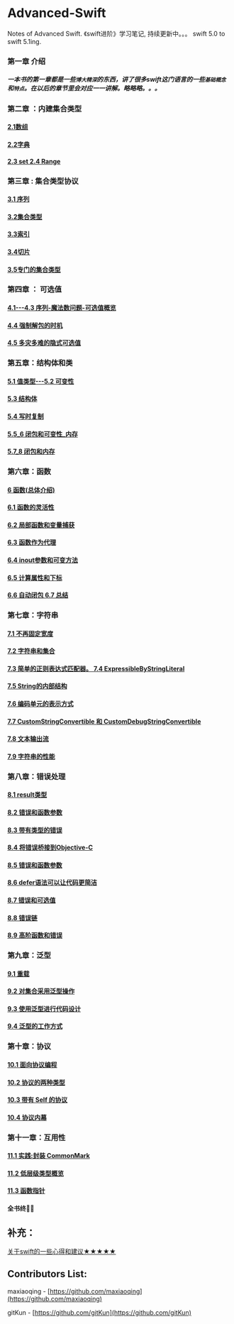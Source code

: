 # Advanced-Swift
Notes of Advanced Swift. 《swift进阶》学习笔记, 持续更新中。。。  swift 5.0 to swift 5.1ing.


### 第一章 介绍
##### 一本书的第一章都是一些```博大精深```的东西，讲了很多swift这门语言的一些```基础概念```和```特点```。在以后的章节里会对应一一讲解。略略略。。。


### 第二章 ：内建集合类型
#### [2.1数组](https://github.com/Liaoworking/Advanced-Swift/blob/master/第二章：内建集合类型/2.1%20数组.md)

#### [2.2字典](https://github.com/Liaoworking/Advanced-Swift/blob/master/第二章：内建集合类型/2.2%20字典.md)

#### [2.3 set 2.4 Range](https://github.com/Liaoworking/Advanced-Swift/blob/master/%E7%AC%AC%E4%BA%8C%E7%AB%A0%EF%BC%9A%E5%86%85%E5%BB%BA%E9%9B%86%E5%90%88%E7%B1%BB%E5%9E%8B/2.3%20set%202.4%20Range%20.md)

### 第三章 : 集合类型协议
#### [3.1 序列](https://github.com/Liaoworking/Advanced-Swift/blob/master/%E7%AC%AC%E4%B8%89%E7%AB%A0%EF%BC%9A%E9%9B%86%E5%90%88%E7%B1%BB%E5%9E%8B%E5%8D%8F%E8%AE%AE/3.1%20%E5%BA%8F%E5%88%97.md)


#### [3.2集合类型](https://github.com/Liaoworking/Advanced-Swift/blob/master/%E7%AC%AC%E4%B8%89%E7%AB%A0%EF%BC%9A%E9%9B%86%E5%90%88%E7%B1%BB%E5%9E%8B%E5%8D%8F%E8%AE%AE/3.2%E9%9B%86%E5%90%88%E7%B1%BB%E5%9E%8B.md)

#### [3.3索引](https://github.com/Liaoworking/Advanced-Swift/blob/master/%E7%AC%AC%E4%B8%89%E7%AB%A0%EF%BC%9A%E9%9B%86%E5%90%88%E7%B1%BB%E5%9E%8B%E5%8D%8F%E8%AE%AE/3.3%E7%B4%A2%E5%BC%95.md)

#### [3.4切片](https://github.com/Liaoworking/Advanced-Swift/blob/master/%E7%AC%AC%E4%B8%89%E7%AB%A0%EF%BC%9A%E9%9B%86%E5%90%88%E7%B1%BB%E5%9E%8B%E5%8D%8F%E8%AE%AE/3.4%E5%88%87%E7%89%87.md)

#### [3.5专门的集合类型](https://github.com/Liaoworking/Advanced-Swift/blob/master/%E7%AC%AC%E4%B8%89%E7%AB%A0%EF%BC%9A%E9%9B%86%E5%90%88%E7%B1%BB%E5%9E%8B%E5%8D%8F%E8%AE%AE/3.5%E4%B8%93%E9%97%A8%E7%9A%84%E9%9B%86%E5%90%88%E7%B1%BB%E5%9E%8B.md)

### 第四章 ： 可选值

#### [4.1---4.3 序列-魔法数问题-可选值概览](https://github.com/Liaoworking/Advanced-Swift/blob/master/%E7%AC%AC%E5%9B%9B%E7%AB%A0%EF%BC%9A%E5%8F%AF%E9%80%89%E5%80%BC/4.1_3%20%E5%BA%8F%E5%88%97_%E9%AD%94%E6%B3%95%E6%95%B0%E9%97%AE%E9%A2%98_%E5%8F%AF%E9%80%89%E5%80%BC%E6%A6%82%E8%A7%88.md)

#### [4.4 强制解包的时机](https://github.com/Liaoworking/Advanced-Swift/blob/master/%E7%AC%AC%E5%9B%9B%E7%AB%A0%EF%BC%9A%E5%8F%AF%E9%80%89%E5%80%BC/4.4%20%E5%BC%BA%E5%88%B6%E8%A7%A3%E5%8C%85%E7%9A%84%E6%97%B6%E6%9C%BA.md)

#### [4.5 多灾多难的隐式可选值](https://github.com/Liaoworking/Advanced-Swift/blob/master/%E7%AC%AC%E5%9B%9B%E7%AB%A0%EF%BC%9A%E5%8F%AF%E9%80%89%E5%80%BC/4.5%20%E5%A4%9A%E7%81%BE%E5%A4%9A%E9%9A%BE%E7%9A%84%E9%9A%90%E5%BC%8F%E5%8F%AF%E9%80%89%E5%80%BC.md)

### 第五章：结构体和类

#### [5.1 值类型---5.2 可变性](https://github.com/Liaoworking/Advanced-Swift/blob/master/%E7%AC%AC%E4%BA%94%E7%AB%A0%EF%BC%9A%E7%BB%93%E6%9E%84%E4%BD%93%E5%92%8C%E7%B1%BB/5.1_2%E5%80%BC%E7%B1%BB%E5%9E%8B_%E5%8F%AF%E5%8F%98%E6%80%A7.md)

#### [5.3 结构体](https://github.com/Liaoworking/Advanced-Swift/blob/master/%E7%AC%AC%E4%BA%94%E7%AB%A0%EF%BC%9A%E7%BB%93%E6%9E%84%E4%BD%93%E5%92%8C%E7%B1%BB/5.3%20%E7%BB%93%E6%9E%84%E4%BD%93.md)

#### [5.4 写时复制](https://github.com/Liaoworking/Advanced-Swift/blob/master/第五章：结构体和类/5.4%20写时复制.md)

#### [5.5_6 闭包和可变性_内存](https://github.com/Liaoworking/Advanced-Swift/blob/master/第五章：结构体和类/5.5_6%20闭包和可变性_内存.md)

#### [5.7_8 闭包和内存](https://github.com/Liaoworking/Advanced-Swift/blob/master/第五章：结构体和类/5.7_8%20闭包和内存.md)


### 第六章：函数

#### [6 函数(总体介绍)](https://github.com/Liaoworking/Advanced-Swift/blob/master/%E7%AC%AC%E5%85%AD%E7%AB%A0%EF%BC%9A%E5%87%BD%E6%95%B0/6.%20%E5%87%BD%E6%95%B0(%E6%80%BB%E4%BD%93%E4%BB%8B%E7%BB%8D).md)

#### [6.1 函数的灵活性](https://github.com/Liaoworking/Advanced-Swift/blob/master/%E7%AC%AC%E5%85%AD%E7%AB%A0%EF%BC%9A%E5%87%BD%E6%95%B0/6.1%20%E5%87%BD%E6%95%B0%E7%9A%84%E7%81%B5%E6%B4%BB%E6%80%A7.md)

#### [6.2 局部函数和变量捕获](https://github.com/Liaoworking/Advanced-Swift/blob/master/%E7%AC%AC%E5%85%AD%E7%AB%A0%EF%BC%9A%E5%87%BD%E6%95%B0/6.2%20%E5%B1%80%E9%83%A8%E5%87%BD%E6%95%B0%E5%92%8C%E5%8F%98%E9%87%8F%E6%8D%95%E8%8E%B7.md)

#### [6.3 函数作为代理](https://github.com/Liaoworking/Advanced-Swift/blob/master/%E7%AC%AC%E5%85%AD%E7%AB%A0%EF%BC%9A%E5%87%BD%E6%95%B0/6.3%20%E5%87%BD%E6%95%B0%E4%BD%9C%E4%B8%BA%E4%BB%A3%E7%90%86%20function%20as%20delegate.md)

#### [6.4 inout参数和可变方法](https://github.com/Liaoworking/Advanced-Swift/blob/master/%E7%AC%AC%E5%85%AD%E7%AB%A0%EF%BC%9A%E5%87%BD%E6%95%B0/6.4%20inout%E5%8F%82%E6%95%B0%E5%92%8C%E5%8F%AF%E5%8F%98%E6%96%B9%E6%B3%95%EF%BC%88inout%20parameter%20and%20mutating%20function%EF%BC%89.md)

#### [6.5 计算属性和下标](https://github.com/Liaoworking/Advanced-Swift/blob/master/%E7%AC%AC%E5%85%AD%E7%AB%A0%EF%BC%9A%E5%87%BD%E6%95%B0/6.5%20%E8%AE%A1%E7%AE%97%E5%B1%9E%E6%80%A7%E5%92%8C%E4%B8%8B%E6%A0%87(computed%20property%20and%20subscript).md)

#### [6.6 自动闭包 6.7 总结](https://github.com/Liaoworking/Advanced-Swift/blob/master/%E7%AC%AC%E5%85%AD%E7%AB%A0%EF%BC%9A%E5%87%BD%E6%95%B0/6.6%20%E8%87%AA%E5%8A%A8%E9%97%AD%E5%8C%85%20%206.7%20%E6%80%BB%E7%BB%93.md)


### 第七章：字符串


#### [7.1 不再固定宽度](https://github.com/Liaoworking/Advanced-Swift/blob/master/%E7%AC%AC%E4%B8%83%E7%AB%A0%EF%BC%9A%E5%AD%97%E7%AC%A6%E4%B8%B2/7.1%20%E4%B8%8D%E5%86%8D%E5%9B%BA%E5%AE%9A%E5%AE%BD%E5%BA%A6.md)

#### [7.2 字符串和集合](https://github.com/Liaoworking/Advanced-Swift/blob/master/%E7%AC%AC%E4%B8%83%E7%AB%A0%EF%BC%9A%E5%AD%97%E7%AC%A6%E4%B8%B2/7.2%20%20%E5%AD%97%E7%AC%A6%E4%B8%B2%E5%92%8C%E9%9B%86%E5%90%88.md)

#### [7.3 简单的正则表达式匹配器。 7.4 ExpressibleByStringLiteral](https://github.com/Liaoworking/Advanced-Swift/blob/master/%E7%AC%AC%E4%B8%83%E7%AB%A0%EF%BC%9A%E5%AD%97%E7%AC%A6%E4%B8%B2/7.3%20%E7%AE%80%E5%8D%95%E7%9A%84%E6%AD%A3%E5%88%99%E8%A1%A8%E8%BE%BE%E5%BC%8F%E5%8C%B9%E9%85%8D%E5%99%A8%E3%80%82%20%207.4%20ExpressibleByStringLiteral)

#### [7.5 String的内部结构](https://github.com/Liaoworking/Advanced-Swift/blob/master/%E7%AC%AC%E4%B8%83%E7%AB%A0%EF%BC%9A%E5%AD%97%E7%AC%A6%E4%B8%B2/7.5%20String%E7%9A%84%E5%86%85%E9%83%A8%E7%BB%93%E6%9E%84.md)

#### [7.6 编码单元的表示方式](https://github.com/Liaoworking/Advanced-Swift/blob/master/%E7%AC%AC%E4%B8%83%E7%AB%A0%EF%BC%9A%E5%AD%97%E7%AC%A6%E4%B8%B2/7.6%20%E7%BC%96%E7%A0%81%E5%8D%95%E5%85%83%E7%9A%84%E8%A1%A8%E7%A4%BA%E6%96%B9%E5%BC%8F.md)

#### [7.7 CustomStringConvertible 和 CustomDebugStringConvertible](https://github.com/Liaoworking/Advanced-Swift/blob/master/%E7%AC%AC%E4%B8%83%E7%AB%A0%EF%BC%9A%E5%AD%97%E7%AC%A6%E4%B8%B2/7.7%20CustomStringConvertible%20%E5%92%8C%20CustomDebugStringConvertible.md)

#### [7.8 文本输出流](https://github.com/Liaoworking/Advanced-Swift/blob/master/%E7%AC%AC%E4%B8%83%E7%AB%A0%EF%BC%9A%E5%AD%97%E7%AC%A6%E4%B8%B2/7.8%20%E6%96%87%E6%9C%AC%E8%BE%93%E5%87%BA%E6%B5%81.md)

#### [7.9 字符串的性能](https://github.com/Liaoworking/Advanced-Swift/blob/master/%E7%AC%AC%E4%B8%83%E7%AB%A0%EF%BC%9A%E5%AD%97%E7%AC%A6%E4%B8%B2/7.9%20%E5%AD%97%E7%AC%A6%E4%B8%B2%E7%9A%84%E6%80%A7%E8%83%BD.md)


### 第八章：错误处理

#### [8.1 result类型](https://github.com/Liaoworking/Advanced-Swift/blob/master/%E7%AC%AC%E5%85%AB%E7%AB%A0%EF%BC%9A%E9%94%99%E8%AF%AF%E5%A4%84%E7%90%86/8.1%20result%E7%B1%BB%E5%9E%8B.md)

#### [8.2 错误和函数参数](https://github.com/Liaoworking/Advanced-Swift/blob/master/%E7%AC%AC%E5%85%AB%E7%AB%A0%EF%BC%9A%E9%94%99%E8%AF%AF%E5%A4%84%E7%90%86/8.2%20%E6%8A%9B%E5%87%BA%E5%92%8C%E6%8D%95%E8%8E%B7.md)

#### [8.3 带有类型的错误](https://github.com/Liaoworking/Advanced-Swift/blob/master/%E7%AC%AC%E5%85%AB%E7%AB%A0%EF%BC%9A%E9%94%99%E8%AF%AF%E5%A4%84%E7%90%86/8.3%E5%B8%A6%E6%9C%89%E7%B1%BB%E5%9E%8B%E7%9A%84%E9%94%99%E8%AF%AF.md)

#### [8.4 将错误桥接到Objective-C](https://github.com/Liaoworking/Advanced-Swift/blob/master/%E7%AC%AC%E5%85%AB%E7%AB%A0%EF%BC%9A%E9%94%99%E8%AF%AF%E5%A4%84%E7%90%86/8.4%20%E5%B0%86%E9%94%99%E8%AF%AF%E6%A1%A5%E6%8E%A5%E5%88%B0Objective-C.md)

#### [8.5 错误和函数参数](https://github.com/Liaoworking/Advanced-Swift/blob/master/%E7%AC%AC%E5%85%AB%E7%AB%A0%EF%BC%9A%E9%94%99%E8%AF%AF%E5%A4%84%E7%90%86/8.5%20%E9%94%99%E8%AF%AF%E5%92%8C%E5%87%BD%E6%95%B0%E5%8F%82%E6%95%B0.md)
#### [8.6 defer语法可以让代码更简洁](https://github.com/Liaoworking/Advanced-Swift/blob/master/%E7%AC%AC%E5%85%AB%E7%AB%A0%EF%BC%9A%E9%94%99%E8%AF%AF%E5%A4%84%E7%90%86/8.6%20defer%E8%AF%AD%E6%B3%95%E5%8F%AF%E4%BB%A5%E8%AE%A9%E4%BB%A3%E7%A0%81%E6%9B%B4%E7%AE%80%E6%B4%81%20Clearing%20Up%20Using%20defer.md)
#### [8.7 错误和可选值](https://github.com/Liaoworking/Advanced-Swift/blob/master/%E7%AC%AC%E5%85%AB%E7%AB%A0%EF%BC%9A%E9%94%99%E8%AF%AF%E5%A4%84%E7%90%86/8.7%20%E9%94%99%E8%AF%AF%E5%92%8C%E5%8F%AF%E9%80%89%E5%80%BC%20Error%20and%20Optionals.md)

#### [8.8 错误链](https://github.com/Liaoworking/Advanced-Swift/blob/master/%E7%AC%AC%E5%85%AB%E7%AB%A0%EF%BC%9A%E9%94%99%E8%AF%AF%E5%A4%84%E7%90%86/8.8%20%E9%94%99%E8%AF%AF%E9%93%BE.md)
#### [8.9 高阶函数和错误](https://github.com/Liaoworking/Advanced-Swift/blob/master/%E7%AC%AC%E5%85%AB%E7%AB%A0%EF%BC%9A%E9%94%99%E8%AF%AF%E5%A4%84%E7%90%86/8.9%20%E9%AB%98%E9%98%B6%E5%87%BD%E6%95%B0%E5%92%8C%E9%94%99%E8%AF%AF.md)

### 第九章：泛型


#### [9.1 重载](https://github.com/Liaoworking/Advanced-Swift/blob/master/%E7%AC%AC%E4%B9%9D%E7%AB%A0%EF%BC%9A%E6%B3%9B%E5%9E%8B/9.1%20%E9%87%8D%E8%BD%BD%20Overloading.md)
#### [9.2 对集合采用泛型操作](https://github.com/Liaoworking/Advanced-Swift/blob/master/%E7%AC%AC%E4%B9%9D%E7%AB%A0%EF%BC%9A%E6%B3%9B%E5%9E%8B/9.2%20%E5%AF%B9%E9%9B%86%E5%90%88%E9%87%87%E7%94%A8%E6%B3%9B%E5%9E%8B%E6%93%8D%E4%BD%9C%20Operating%20Generically%20on%20Collections.md)
#### [9.3 使用泛型进行代码设计](https://github.com/Liaoworking/Advanced-Swift/blob/master/%E7%AC%AC%E4%B9%9D%E7%AB%A0%EF%BC%9A%E6%B3%9B%E5%9E%8B/9.3%20%E4%BD%BF%E7%94%A8%E6%B3%9B%E5%9E%8B%E8%BF%9B%E8%A1%8C%E4%BB%A3%E7%A0%81%E8%AE%BE%E8%AE%A1Designing%20with%20Generics.md)
#### [9.4 泛型的工作方式](https://github.com/Liaoworking/Advanced-Swift/blob/master/%E7%AC%AC%E4%B9%9D%E7%AB%A0%EF%BC%9A%E6%B3%9B%E5%9E%8B/9.4%20%E6%B3%9B%E5%9E%8B%E7%9A%84%E5%B7%A5%E4%BD%9C%E6%96%B9%E5%BC%8F(How%20Generics%20Work)%20.md)

### 第十章：协议

#### [10.1 面向协议编程](https://github.com/Liaoworking/Advanced-Swift/blob/master/%E7%AC%AC%E5%8D%81%E7%AB%A0%EF%BC%9A%E5%8D%8F%E8%AE%AE/10.1%20%E9%9D%A2%E5%90%91%E5%8D%8F%E8%AE%AE%E7%BC%96%E7%A8%8B%20Overload%20Resolution%20for%20Free%20Functions%20.md)
#### [10.2 协议的两种类型](https://github.com/Liaoworking/Advanced-Swift/blob/master/%E7%AC%AC%E5%8D%81%E7%AB%A0%EF%BC%9A%E5%8D%8F%E8%AE%AE/10.2%20%E5%8D%8F%E8%AE%AE%E7%9A%84%E4%B8%A4%E7%A7%8D%E7%B1%BB%E5%9E%8B%20TwoTypesofProtocols.md)
#### [10.3 带有 Self 的协议](https://github.com/Liaoworking/Advanced-Swift/blob/master/%E7%AC%AC%E5%8D%81%E7%AB%A0%EF%BC%9A%E5%8D%8F%E8%AE%AE/10.3%20%E5%B8%A6%E6%9C%89%20Self%20%E7%9A%84%E5%8D%8F%E8%AE%AE%20Protocols%20with%20Self%20Requirements.md)
#### [10.4 协议内幕](https://github.com/Liaoworking/Advanced-Swift/blob/master/%E7%AC%AC%E5%8D%81%E7%AB%A0%EF%BC%9A%E5%8D%8F%E8%AE%AE/10.4%20%E5%8D%8F%E8%AE%AE%E5%86%85%E5%B9%95%20Protocol%20Internals.md)

### 第十一章：互用性

#### [11.1 实践:封装 CommonMark](https://github.com/Liaoworking/Advanced-Swift/blob/master/%E7%AC%AC%E5%8D%81%E4%B8%80%E7%AB%A0%EF%BC%9A%E4%BA%92%E7%94%A8%E6%80%A7/11.1%20%E5%AE%9E%E8%B7%B5%E5%B0%81%E8%A3%85%20CommonMark.md)
#### [11.2 低层级类型概览](https://github.com/Liaoworking/Advanced-Swift/blob/master/%E7%AC%AC%E5%8D%81%E4%B8%80%E7%AB%A0%EF%BC%9A%E4%BA%92%E7%94%A8%E6%80%A7/11.2%20%E4%BD%8E%E5%B1%82%E7%BA%A7%E7%B1%BB%E5%9E%8B%E6%A6%82%E8%A7%88%20%20AnOverviewofLow-LevelTypes.md)
#### [11.3 函数指针](https://github.com/Liaoworking/Advanced-Swift/blob/master/%E7%AC%AC%E5%8D%81%E4%B8%80%E7%AB%A0%EF%BC%9A%E4%BA%92%E7%94%A8%E6%80%A7/11.3%20%E5%87%BD%E6%95%B0%E6%8C%87%E9%92%88%20%20FunctionPointers%20.md)

#### 全书终🌛🌛


## 补充：

[关于swift的一些心得和建议★★★★★](https://github.com/Liaoworking/Advanced-Swift/blob/master/%E5%85%B3%E4%BA%8Eswift%E7%9A%84%E4%B8%80%E4%BA%9B%E5%BF%83%E5%BE%97%E5%92%8C%E5%BB%BA%E8%AE%AE%E2%98%85%E2%98%85%E2%98%85%E2%98%85%E2%98%85.md)

## Contributors List:
maxiaoqing - [https://github.com/maxiaoqing](https://github.com/maxiaoqing)

gitKun - [https://github.com/gitKun](https://github.com/gitKun)
